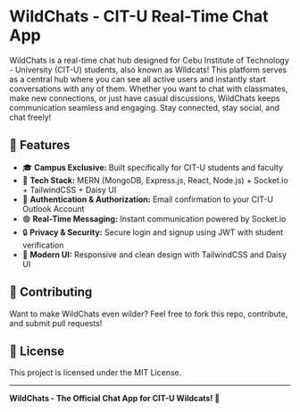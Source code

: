 # WildChats - CIT-U Real-Time Chat App

WildChats is a real-time chat hub designed for Cebu Institute of Technology - University (CIT-U) students, also known as Wildcats! This platform serves as a central hub where you can see all active users and instantly start conversations with any of them. Whether you want to chat with classmates, make new connections, or just have casual discussions, WildChats keeps communication seamless and engaging. Stay connected, stay social, and chat freely! 

## 🚀 Features

- 🎓 **Campus Exclusive:** Built specifically for CIT-U students and faculty
- 🌟 **Tech Stack:** MERN (MongoDB, Express.js, React, Node.js) + Socket.io + TailwindCSS + Daisy UI
- 🔐 **Authentication & Authorization:** Email confirmation to your CIT-U Outlook Account
- 🟢 **Real-Time Messaging:** Instant communication powered by Socket.io
- 🔒 **Privacy & Security:** Secure login and signup using JWT with student verification
- 🎨 **Modern UI:** Responsive and clean design with TailwindCSS and Daisy UI


## 🤝 Contributing

Want to make WildChats even wilder? Feel free to fork this repo, contribute, and submit pull requests!

## 📜 License

This project is licensed under the MIT License.

---

**WildChats - The Official Chat App for CIT-U Wildcats! 🐾**
